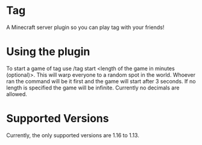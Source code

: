 # Tag
A Minecraft server plugin so you can play tag with your friends!
 

# Using the plugin
To start a game of tag use /tag start <length of the game in minutes (optional)>.
This will warp everyone to a random spot in the world. Whoever ran the command will be it first and the game will start after 3 seconds.
If no length is specified the game will be infinite. Currently no decimals are allowed.

# Supported Versions
Currently, the only supported versions are 1.16 to 1.13.
